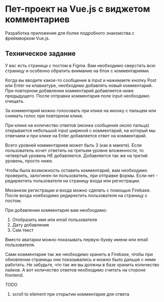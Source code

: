 # Пет-проект на Vue.js с виджетом комментариев

Разработка приложения для более подробного знакомства с фреймворком Vue.js.

## Техническое задание

У вас есть страница с постом в Figma. Вам необходимо сверстать всю страницу и особенно обратить внимание на блок с комментариями.

Когда вы вводите какое-то сообщение в input и нажимаете кнопку Post или Enter на клавиатуре, необходимо добавлять новый комментарий. При повторном добавлении комментарий добавляется ниже предыдущего. После отправки комментария поле input необходимо очищать.

За комментарий можно голосовать при клике на иконку с пальцем или снимать голос при повторном клике.

При клике на количество ответов (иконка сообщения около пальца) открывается небольшой input шириной с комментарий, на который мы отвечаем и при клике на Enter добавляется ответ на комментарий.

Всего уровней комментариев может быть 3 (как в макете). Если пользователь хочет ответить на третьем уровне вложенности, то четвертый уровень НЕ добавляется. Добавляется так же на третий уровень, просто ниже.

Чтобы была возможность оставить комментарий, вам необходимо проверить, залогинен ли пользователь, при отправке формы. Если нет - редиректить пользователя на страницу входа или регистрации.

Механизм регистрации и входа можно сделать с помощью Firebase. После входа ноебходимо редиректить пользователя на страницу с постом.

При добавлении комментария вам необходимо:

1. Отобразить имя или email пользователя
2. Дату добавления
3. Сам текст

Вместо аватарки можно показывать первую букву имени или email пользователя.

Сами комментарии так же необходимо хранить в Firebase, чтобы при обновлении страницы они показывались и можно было дальше с ними работать. Не забудьте, что так же вы должны в базе хранить количество лайков. А вот количество ответов необходимо считать на стороне frontend.

TODO

1. scroll to element при открытии комментария для ответа
